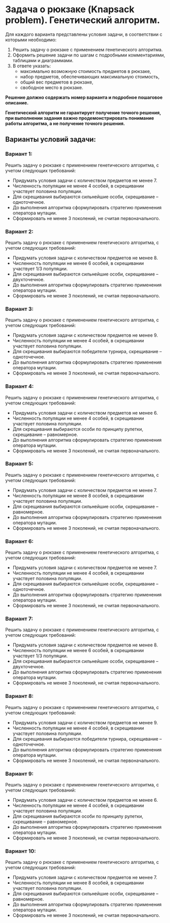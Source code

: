 # Задача о рюкзаке (Knapsack problem). Генетический алгоритм.

Для каждого варианта представлены условия задачи, в соответствии с которыми необходимо: 
1. Решить задачу о рюкзаке с применением генетического алгоритма.
2. Оформить решение задачи по шагам с подробными комментариями, таблицами и диаграммами.
3. В ответе указать:
   - максимально возможную стоимость предметов в рюкзаке,
   - набор предметов, обеспечивающих максимальную стоимость,
   - общий вес предметов в рюкзаке,
   - свободное место в рюкзаке.

**Решение должно содержать номер варианта и подробное пошаговое описание.**

**Генетический алгоритм не гарантирует получение точного решения, при выполнении задания важно продемонстрировать понимание работы алгоритма, а не получение точного решения.**

## Варианты условий задачи:
### Вариант 1:
Решить задачу о рюкзаке с применением генетического алгоритма, с учетом следующих требований:
   - Придумать условия задачи с количеством предметов не менее 7.
   - Численность популяции не менее 4 особей, в скрещивании участвует половина популяции. 
   - Для скрещивания выбираются сильнейшие особи, скрещивание – одноточечное.
   - До выполнения алгоритма сформулировать стратегию применения оператора мутации.
   - Сформировать не менее 3 поколений, не считая первоначального.

### Вариант 2:
Решить задачу о рюкзаке с применением генетического алгоритма, с учетом следующих требований:
   - Придумать условия задачи с количеством предметов не менее 8.
   - Численность популяции не менее 6 особей, в скрещивании участвует 1/3 популяции. 
   - Для скрещивания выбираются сильнейшие особи, скрещивание – двухточечное.
   - До выполнения алгоритма сформулировать стратегию применения оператора мутации.
   - Сформировать не менее 3 поколений, не считая первоначального.

### Вариант 3:
Решить задачу о рюкзаке с применением генетического алгоритма, с учетом следующих требований:
   - Придумать условия задачи с количеством предметов не менее 9.
   - Численность популяции не менее 4 особей, в скрещивании участвует половина популяции. 
   - Для скрещивания выбираются победители турнира, скрещивание – одноточечное.
   - До выполнения алгоритма сформулировать стратегию применения оператора мутации.
   - Сформировать не менее 3 поколений, не считая первоначального.

### Вариант 4: 
Решить задачу о рюкзаке с применением генетического алгоритма, с учетом следующих требований:
   - Придумать условия задачи с количеством предметов не менее 6.
   - Численность популяции не менее 4 особей, в скрещивании участвует половина популяции. 
   - Для скрещивания выбираются особи по принципу рулетки, скрещивание – равномерное.
   - До выполнения алгоритма сформулировать стратегию применения оператора мутации.
   - Сформировать не менее 3 поколений, не считая первоначального.

### Вариант 5: 
Решить задачу о рюкзаке с применением генетического алгоритма, с учетом следующих требований:
   - Придумать условия задачи с количеством предметов не менее 7.
   - Численность популяции не менее 8 особей, в скрещивании участвует половина популяции. 
   - Для скрещивания выбираются сильнейшие особи, скрещивание – равномерное.
   - До выполнения алгоритма сформулировать стратегию применения оператора мутации.
   - Сформировать не менее 3 поколений, не считая первоначального.

### Вариант 6:
Решить задачу о рюкзаке с применением генетического алгоритма, с учетом следующих требований:
   - Придумать условия задачи с количеством предметов не менее 7.
   - Численность популяции не менее 4 особей, в скрещивании участвует половина популяции. 
   - Для скрещивания выбираются сильнейшие особи, скрещивание – одноточечное.
   - До выполнения алгоритма сформулировать стратегию применения оператора мутации.
   - Сформировать не менее 3 поколений, не считая первоначального.

### Вариант 7:
Решить задачу о рюкзаке с применением генетического алгоритма, с учетом следующих требований:
   - Придумать условия задачи с количеством предметов не менее 8.
   - Численность популяции не менее 6 особей, в скрещивании участвует 1/3 популяции. 
   - Для скрещивания выбираются сильнейшие особи, скрещивание – двухточечное.
   - До выполнения алгоритма сформулировать стратегию применения оператора мутации.
   - Сформировать не менее 3 поколений, не считая первоначального.

### Вариант 8:
Решить задачу о рюкзаке с применением генетического алгоритма, с учетом следующих требований:
   - Придумать условия задачи с количеством предметов не менее 9.
   - Численность популяции не менее 4 особей, в скрещивании участвует половина популяции. 
   - Для скрещивания выбираются победители турнира, скрещивание – одноточечное.
   - До выполнения алгоритма сформулировать стратегию применения оператора мутации.
   - Сформировать не менее 3 поколений, не считая первоначального.

### Вариант 9: 
Решить задачу о рюкзаке с применением генетического алгоритма, с учетом следующих требований:
   - Придумать условия задачи с количеством предметов не менее 6.
   - Численность популяции не менее 4 особей, в скрещивании участвует половина популяции. 
   - Для скрещивания выбираются особи по принципу рулетки, скрещивание – равномерное.
   - До выполнения алгоритма сформулировать стратегию применения оператора мутации.
   - Сформировать не менее 3 поколений, не считая первоначального.

### Вариант 10: 
Решить задачу о рюкзаке с применением генетического алгоритма, с учетом следующих требований:
   - Придумать условия задачи с количеством предметов не менее 7.
   - Численность популяции не менее 8 особей, в скрещивании участвует половина популяции. 
   - Для скрещивания выбираются сильнейшие особи, скрещивание – равномерное.
   - До выполнения алгоритма сформулировать стратегию применения оператора мутации.
   - Сформировать не менее 3 поколений, не считая первоначального.

